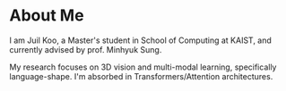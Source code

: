 # About Me 
I am Juil Koo, a Master's student in School of Computing at KAIST, and currently advised by prof. Minhyuk Sung.

My research focuses on 3D vision and multi-modal learning, specifically language-shape. I'm absorbed in Transformers/Attention architectures.
